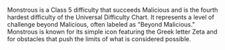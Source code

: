 Monstrous is a Class 5 difficulty that succeeds Malicious and is the fourth hardest difficulty of the Universal Difficulty Chart. It represents a level of challenge beyond Malicious, often labeled as "Beyond Malicious." Monstrous is known for its simple icon featuring the Greek letter Zeta and for obstacles that push the limits of what is considered possible.
